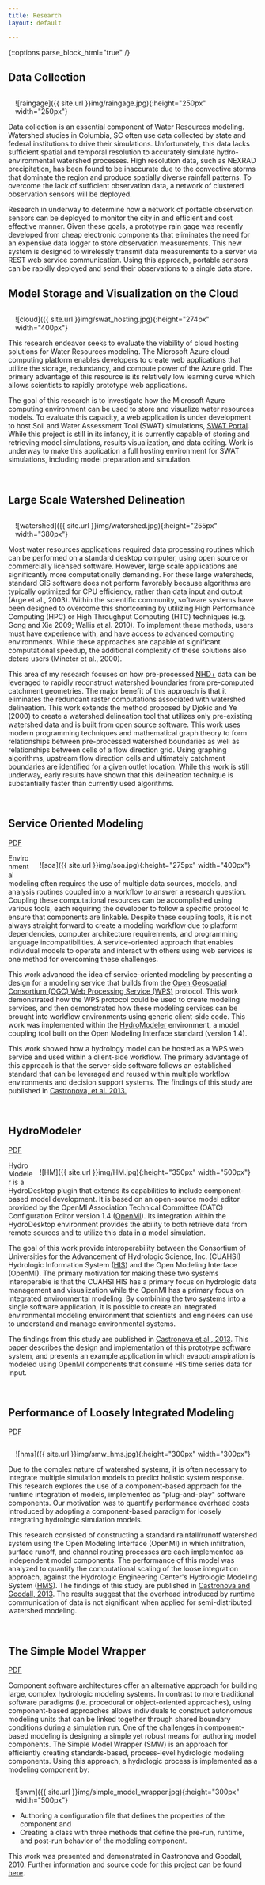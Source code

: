 ```yaml
---
title: Research
layout: default

---
```

{::options parse_block_html="true" /}

## Data Collection


<!-- <div style="float:right; margin:1em">
<img src="{{ site.url }}img/raingage.jpg" width=250px height=250px alt="Wireless raingage">
</div> -->

<div style="float:right; margin:1em">
![raingage]({{ site.url }}img/raingage.jpg){:height="250px" width="250px"}
</div>

Data collection is an essential component of Water Resources modeling. Watershed studies in Columbia, SC often use data collected by state and federal institutions to drive their simulations. Unfortunately, this data lacks sufficient spatial and temporal resolution to accurately simulate hydro-environmental watershed processes. High resolution data, such as NEXRAD precipitation, has been found to be inaccurate due to the convective storms that dominate the region and produce spatially diverse rainfall patterns.  To overcome the lack of sufficient observation data, a network of clustered observation sensors will be deployed.

Research in underway to determine how a network of portable observation sensors can be deployed to monitor the city in and efficient and cost effective manner.  Given these goals, a prototype rain gage was recently developed from cheap electronic components that eliminates the need for an expensive data logger to store observation measurements. This new system is designed to wirelessly transmit data measurements to a server via REST web service communication.  Using this approach, portable sensors can be rapidly deployed and send their observations to a single data store.  

## Model Storage and Visualization on the Cloud
<div style="float: right; margin: 1em">
![cloud]({{ site.url }}img/swat_hosting.jpg){:height="274px" width="400px"}
<!-- <img src="{{ site.url }}img/swat_hosting.jpg" width=400px height=275px alt="SWAT model hosting and visualization."> -->
</div>


This research endeavor seeks to evaluate the viability of cloud hosting solutions for Water Resources modeling.  The Microsoft Azure cloud computing platform enables developers to create web applications that utilize the storage, redundancy, and compute power of the Azure grid. The primary advantage of this resource is its relatively low learning curve which allows scientists to rapidly prototype web applications. 

The goal of this research is to investigate how the Microsoft Azure computing environment can be used to store and visualize water resources models.  To evaluate this capacity, a web application is under development to host Soil and Water Assessment Tool (SWAT) simulations, <a target="_blank" href="http://swathosting.cloudapp.net">SWAT Portal</a>.  While this project is still in its infancy, it is currently capable of storing and retrieving model simulations, results visualization, and data editing. Work is underway to make this application a full hosting environment for SWAT simulations, including model preparation and simulation.  

<br>

## Large Scale Watershed Delineation

<div style="float: right; margin: 1em">
![watershed]({{ site.url }}img/watershed.jpg){:height="255px" width="380px"}	
<!-- <img src="{{ site.url }}img/watershed.jpg" width=380px height=255px alt="Watershed delineation using a hierarchical approach"> -->
</div>

Most water resources applications required data processing routines which can be performed on a standard desktop computer, using open source or commercially licensed software. However, large scale applications are significantly more computationally demanding. For these large watersheds, standard GIS software does not perform favorably because algorithms are typically optimized for CPU efficiency, rather than data input and output (Arge et al., 2003). Within the scientific community, software systems have been designed to overcome this shortcoming by utilizing High Performance Computing (HPC) or High Throughput Computing (HTC) techniques (e.g. Gong and Xie 2009; Wallis et al. 2010). To implement these methods, users must have experience with, and have access to advanced computing environments. While these approaches are capable of significant computational speedup, the additional complexity of these solutions also deters users (Mineter et al., 2000). 

This area of my research focuses on how pre-processed <a target="_blank" href="http://www.horizon-systems.com/NHDPlus/NHDPlusV2_data.php">NHD+</a> data can be leveraged to rapidly reconstruct watershed boundaries from pre-computed catchment geometries. The major benefit of this approach is that it eliminates the redundant raster computations associated with watershed delineation. This work extends the method proposed by Djokic and Ye (2000) to create a watershed delineation tool that utilizes only pre-existing watershed data and is built from open source software. This work uses modern programming techniques and mathematical graph theory to form relationships between pre-processed watershed boundaries as well as relationships between cells of a flow direction grid. Using graphing algorithms, upstream flow direction cells and ultimately catchment boundaries are identified for a given outlet location. While this work is still underway, early results have shown that this delineation technique is substantially faster than currently used algorithms. 

<br>

## Service Oriented Modeling
<a href="/download/castronova_wps_2013.pdf">PDF</a>
<div style="float: right; margin: 1em">
![soa]({{ site.url }}img/soa.jpg){:height="275px" width="400px"}
<!-- <img src="{{ site.url }}img/soa.jpg" width=400px height=275px alt="Streamflow results using service oriented models "> -->
</div>

Environmental modeling often requires the use of multiple data sources, models, and analysis routines coupled into a workflow to answer a research question. Coupling these computational resources can be accomplished using various tools, each requiring the developer to follow a specific protocol to ensure that components are linkable. Despite these coupling tools, it is not always straight forward to create a modeling workflow due to platform dependencies, computer architecture requirements, and programming language incompatibilities. A service-oriented approach that enables individual models to operate and interact with others using web services is one method for overcoming these challenges. 

This work advanced the idea of service-oriented modeling by presenting a design for a modeling service that builds from the <a target="_blank" href="http://www.opengeospatial.org/standards/wps">Open Geospatial Consortium (OGC) Web Processing Service (WPS)</a> protocol. This work demonstrated how the WPS protocol could be used to create modeling services, and then demonstrated how these modeling services can be brought into workflow environments using generic client-side code. This work was implemented within the <a href="#hydromodeler">HydroModeler</a> environment, a model coupling tool built on the Open Modeling Interface standard (version 1.4).


This work showed how a hydrology model can be hosted as a WPS web service and used within a client-side workflow. The primary advantage of this approach is that the server-side software follows an established standard that can be leveraged and reused within multiple workflow environments and decision support systems.  The findings of this study are published in <a href="/download/castronova_wps_2013.pdf">Castronova, et al. 2013.</a>

<br>


## HydroModeler
<a name="hydromodeler"></a>
<a href="/download/castronova_HIS_2012.pdf">PDF</a>
<div style="float: right; margin: 1em">
![HM]({{ site.url }}img/HM.jpg){:height="350px" width="500px"}
<!-- <img src="{{ site.url }}img/HM.jpeg" width=500px height=350px alt="The HydroModeler pluging for HydroDesktop"> -->
</div>

HydroModeler is a HydroDesktop plugin that extends its capabilities to include component-based model development. It is based on an open-source model editor provided by the OpenMI Association Technical Committee (OATC) Configuration Editor version 1.4 (<a target="_blank" href="http://www.openmi.org">OpenMI</a>). Its integration within the HydroDesktop environment provides the ability to both retrieve data from remote sources and to utilize this data in a model simulation. 

The goal of this work provide interoperability between the Consortium of Universities for the Advancement of Hydrologic Science, Inc. (CUAHSI) Hydrologic Information System (<a target="_blank" href="http://his.cuahsi.org">HIS</a>) and the Open Modeling Interface (OpenMI). The primary motivation for making these two systems interoperable is that the CUAHSI HIS has a primary focus on hydrologic data management and visualization while the OpenMI has a primary focus on integrated environmental modeling. By combining the two systems into a single software application, it is possible to create an integrated environmental modeling environment that scientists and engineers can use to understand and manage environmental systems. 

The findings from this study are published in <a href="/download/castronova_HIS_2012.pdf">Castronova et al., 2013</a>.  This paper describes the design and implementation of this prototype software system, and presents an example application in which evapotranspiration is modeled using OpenMI components that consume HIS time series data for input. 

<br>

## Performance of Loosely Integrated Modeling
<a href="/download/castronova_OpenMI_2013.pdf">PDF</a>

<div style="float: right; margin: 1em">
![hms]({{ site.url }}img/smw_hms.jpg){:height="300px" width="300px"}
<!-- <img src="{{ site.url }}img/smw_hms.jpg" width=300px height=300px alt="OpenMI performance gains HEC-HMS"> -->
</div>

Due to the complex nature of watershed systems, it is often necessary to integrate multiple simulation models to predict holistic system response. This research explores the use of a component-based approach for the runtime integration of models, implemented as "plug-and-play" software components. Our motivation was to quantify performance overhead costs introduced by adopting a component-based paradigm for loosely integrating hydrologic simulation models. 

This research consisted of constructing a standard rainfall/runoff watershed system using the Open Modeling Interface (OpenMI) in which infiltration, surface runoff, and channel routing processes are each implemented as independent model components. The performance of this model was analyzed to quantify the computational scaling of the loose integration approach, against the Hydrologic Engineering Center's Hydrologic Modeling System (<a target="_blank" href="http://www.hec.usace.army.mil/software/hec-hms/">HMS</a>). The findings of this study are published in <a href="/download/castronova_OpenMI_2013">Castronova and Goodall, 2013</a>. The results suggest that the overhead introduced by runtime communication of data is not significant when applied for semi-distributed watershed modeling. 

<br>

## The Simple Model Wrapper
<a href="/download/castronova_SMW_2010.pdf">PDF</a>

Component software architectures offer an alternative approach for building large, complex hydrologic modeling systems. In contrast to more traditional software paradigms (i.e. procedural or object-oriented approaches), using component-based approaches allows individuals to construct autonomous modeling units that can be linked together through shared boundary conditions during a simulation run. One of the challenges in component-based modeling is designing a simple yet robust means for authoring model components. The Simple Model Wrapper (SMW) is an approach for efficiently creating standards-based, process-level hydrologic modeling components. Using this approach, a hydrologic process is implemented as a modeling component by:</p>

<div style="float: right; margin: 1em">
![swm]({{ site.url }}img/simple_model_wrapper.jpg){:height="300px" width="500px"}
<!-- <img src="{{ site.url }}img/simple_model_wrapper.jpg" width=500px height=300px alt="Simple Model Wrapper"> -->
</div>


* Authoring a configuration file that defines the properties of the component and 
* Creating a class with three methods that define the pre-run, runtime, and post-run behavior of the modeling component.


This work was presented and demonstrated in Castronova and Goodall, 2010. Further information and source code for this project can be found <a href="https://code.google.com/p/smw/">here</a>.


